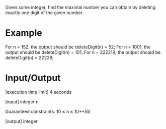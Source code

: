 Given some integer, find the maximal number you can obtain by deleting exactly one digit of the given number.

# Example

For n = 152, the output should be deleteDigit(n) = 52;
For n = 1001, the output should be deleteDigit(n) = 101;
For n = 222219, the output should be deleteDigit(n) = 22229;

# Input/Output

[execution time limit] 4 seconds

[input] integer n

Guaranteed constraints:
10 ≤ n ≤ 10**(6)

[output] integer